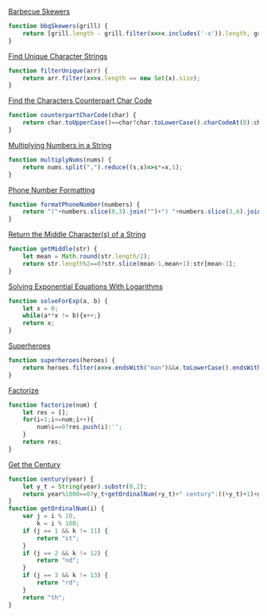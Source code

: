 [Barbecue Skewers](https://edabit.com/challenge/uAGzHNBWbNj2iNqLr)
```javascript
function bbqSkewers(grill) {
	return [grill.length - grill.filter(x=>x.includes('-x')).length, grill.filter(x=>x.includes('-x')).length];
}
```

[Find Unique Character Strings](https://edabit.com/challenge/kPjg5tCKnFsyYFfex)
```javascript
function filterUnique(arr) {
	return arr.filter(x=>x.length == new Set(x).size);
}
```

[Find the Characters Counterpart Char Code](https://edabit.com/challenge/fbaLZPNjTvYtY444B)
```javascript
function counterpartCharCode(char) {
	return char.toUpperCase()==char?char.toLowerCase().charCodeAt(0):char.toUpperCase().charCodeAt(0);
}
```

[Multiplying Numbers in a String](https://edabit.com/challenge/TzxoYExuxuQw2ahWR)
```javascript
function multiplyNums(nums) {
	return nums.split(",").reduce((s,x)=>s*=x,1);
}
```

[Phone Number Formatting](https://edabit.com/challenge/Z6oY6EWwT9rde8YXm)
```javascript
function formatPhoneNumber(numbers) {
	return "("+numbers.slice(0,3).join("")+") "+numbers.slice(3,6).join("")+"-"+numbers.slice(6,10).join("");
}
```

[Return the Middle Character(s) of a String](https://edabit.com/challenge/R3649PDvoFf6wGxyg)
```javascript
function getMiddle(str) {
	let mean = Math.round(str.length/2);
	return str.length%2==0?str.slice(mean-1,mean+1):str[mean-1];
}
```

[Solving Exponential Equations With Logarithms](https://edabit.com/challenge/PXau3Fzk8GXgF6oRQ)
```javascript
function solveForExp(a, b) {
	let x = 0;
	while(a**x != b){x++;}
	return x;
}
```

[Superheroes](https://edabit.com/challenge/FdwbNYkFrF36NwJxa)
```javascript
function superheroes(heroes) {
	return heroes.filter(x=>x.endsWith("man")&&x.toLowerCase().endsWith("woman")==false).sort();
}
```

[Factorize](https://edabit.com/challenge/zLYbAPk8NMnwoPhjG)
```javascript
function factorize(num) {
	let res = [];
	for(i=1;i<=num;i++){
		num%i==0?res.push(i):'';
	}
	return res;
}
```

[Get the Century](https://edabit.com/challenge/SAdqaWKRpjLfZnGKA)
```javascript
function century(year) {
	let y_t = String(year).substr(0,2);
	return year%1000==0?y_t+getOrdinalNum(+y_t)+" century":((+y_t)+1)+getOrdinalNum(Number(y_t)+1)+" century"
}
function getOrdinalNum(i) {
    var j = i % 10,
        k = i % 100;
    if (j == 1 && k != 11) {
        return "st";
    }
    if (j == 2 && k != 12) {
        return "nd";
    }
    if (j == 3 && k != 13) {
        return "rd";
    }
    return "th";
}
```

[]()
```javascript
```

[]()
```javascript
```

[]()
```javascript
```

[]()
```javascript
```

[]()
```javascript
```

[]()
```javascript
```

[]()
```javascript
```

[]()
```javascript
```

[]()
```javascript
```

[]()
```javascript
```

[]()
```javascript
```

[]()
```javascript
```

[]()
```javascript
```

[]()
```javascript
```

[]()
```javascript
```
